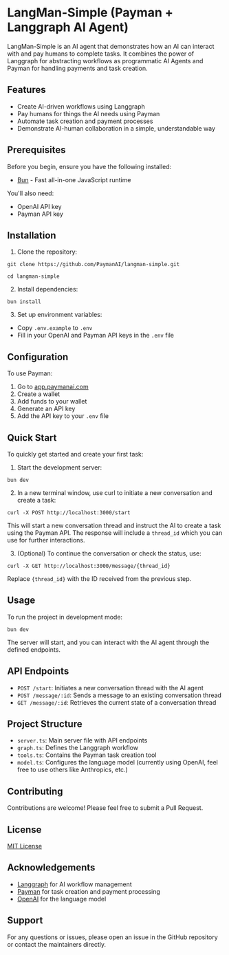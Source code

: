 # LangMan-Simple (Payman + Langgraph AI Agent)

LangMan-Simple is an AI agent that demonstrates how an AI can interact with and pay humans to complete tasks. It combines the power of Langgraph for abstracting workflows as programmatic AI Agents and Payman for handling payments and task creation.

## Features

- Create AI-driven workflows using Langgraph
- Pay humans for things the AI needs using Payman
- Automate task creation and payment processes
- Demonstrate AI-human collaboration in a simple, understandable way

## Prerequisites

Before you begin, ensure you have the following installed:

- [Bun](https://bun.sh/) - Fast all-in-one JavaScript runtime

You'll also need:

- OpenAI API key
- Payman API key

## Installation

1. Clone the repository:

```
git clone https://github.com/PaymanAI/langman-simple.git
```

```
cd langman-simple
```
 
 2. Install dependencies:

```
bun install
```

3. Set up environment variables:

- Copy `.env.example` to `.env`
- Fill in your OpenAI and Payman API keys in the `.env` file

## Configuration

To use Payman:

1. Go to [app.paymanai.com](https://app.paymanai.com)
2. Create a wallet
3. Add funds to your wallet
4. Generate an API key
5. Add the API key to your `.env` file

## Quick Start

To quickly get started and create your first task:

1. Start the development server:
   
```
bun dev
```

2. In a new terminal window, use curl to initiate a new conversation and create a task:
   
```
curl -X POST http://localhost:3000/start
```

This will start a new conversation thread and instruct the AI to create a task using the Payman API. The response will include a `thread_id` which you can use for further interactions.

3. (Optional) To continue the conversation or check the status, use:
   
```
curl -X GET http://localhost:3000/message/{thread_id}
```

Replace `{thread_id}` with the ID received from the previous step.

## Usage

To run the project in development mode:

```
bun dev
```

The server will start, and you can interact with the AI agent through the defined endpoints.

## API Endpoints

- `POST /start`: Initiates a new conversation thread with the AI agent
- `POST /message/:id`: Sends a message to an existing conversation thread
- `GET /message/:id`: Retrieves the current state of a conversation thread

## Project Structure

- `server.ts`: Main server file with API endpoints
- `graph.ts`: Defines the Langgraph workflow
- `tools.ts`: Contains the Payman task creation tool
- `model.ts`: Configures the language model (currently using OpenAI, feel free to use others like Anthropics, etc.)

## Contributing

Contributions are welcome! Please feel free to submit a Pull Request.

## License

[MIT License](LICENSE)

## Acknowledgements

- [Langgraph](https://github.com/langchain-ai/langgraph) for AI workflow management
- [Payman](https://paymanai.com) for task creation and payment processing
- [OpenAI](https://openai.com) for the language model

## Support

For any questions or issues, please open an issue in the GitHub repository or contact the maintainers directly.
